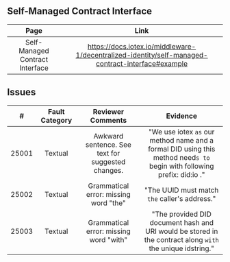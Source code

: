 ## Self-Managed Contract Interface
| Page        | Link           |
| :-------------: | :-------------:  | 
| Self-Managed Contract Interface | https://docs.iotex.io/middleware-1/decentralized-identity/self-managed-contract-interface#example |


## Issues
| # | Fault Category | Reviewer Comments | Evidence |
| :--: | :--: | :--: | :--: |
| 25001 | Textual | Awkward sentence. See text for suggested changes. | "We use iotex `as` our method name and a formal DID using this method need`s to` begin with following prefix: did:io ." |
| 25002 | Textual | Grammatical error: missing word "the" | "The UUID must match `the` caller's address." |
| 25003 | Textual | Grammatical error: missing word "with" | "The provided DID document hash and URI would be stored in the contract along `with` the unique idstring." |
